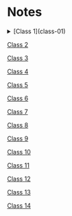 # Notes

<details markdown="block"><summary>[Class 1](class-01)</summary>
okay
</details>

[Class 2](class-02.md)

[Class 3](class-03.md)

[Class 4](class-04.md)

[Class 5](class-05.md)

[Class 6](class-06.md)

[Class 7](class-07.md)

[Class 8](class-08.md)

[Class 9](class-09.md)

[Class 10](class-10.md)

[Class 11](class-11.md)

[Class 12](class-12.md)

[Class 13](class-13.md)

[Class 14](class-14.md)

